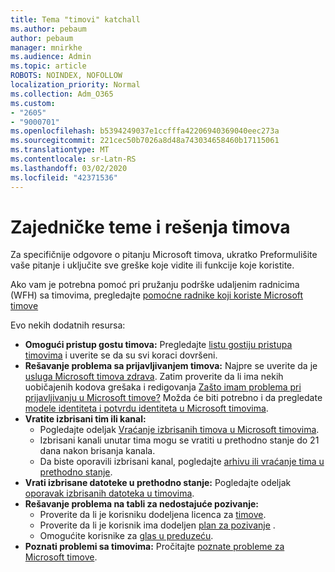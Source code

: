 ```yaml
---
title: Tema "timovi" katchall
ms.author: pebaum
author: pebaum
manager: mnirkhe
ms.audience: Admin
ms.topic: article
ROBOTS: NOINDEX, NOFOLLOW
localization_priority: Normal
ms.collection: Adm_O365
ms.custom:
- "2605"
- "9000701"
ms.openlocfilehash: b5394249037e1ccfffa42206940369040eec273a
ms.sourcegitcommit: 221cec50b7026a8d48a743034658460b17115061
ms.translationtype: MT
ms.contentlocale: sr-Latn-RS
ms.lasthandoff: 03/02/2020
ms.locfileid: "42371536"
---
```

# <a name="teams-common-issues-and-resolutions"></a>Zajedničke teme i rešenja timova

Za specifičnije odgovore o pitanju Microsoft timova, ukratko Preformulišite vaše pitanje i uključite sve greške koje vidite ili funkcije koje koristite.

Ako vam je potrebna pomoć pri pružanju podrške udaljenim radnicima (WFH) sa timovima, pregledajte [pomoćne radnike koji koriste Microsoft timove](https://docs.microsoft.com/microsoftteams/support-remote-work-with-teams)

Evo nekih dodatnih resursa:

- **Omogući pristup gostu timova:** Pregledajte [listu gostiju pristupa timovima](https://docs.microsoft.com/microsoftteams/guest-access-checklist) i uverite se da su svi koraci dovršeni.
- **Rešavanje problema sa prijavljivanjem timova:** Najpre se uverite da je [usluga Microsoft timova zdrava](https://admin.microsoft.com/Adminportal/Home?source=applauncher#/servicehealth). Zatim proverite da li ima nekih uobičajenih kodova grešaka i redigovanja [Zašto imam problema pri prijavljivanju u Microsoft timove?](https://support.office.com/article/a02f683b-61a3-4008-9447-ee60c5593b0f)  Možda će biti potrebno i da pregledate [modele identiteta i potvrdu identiteta u Microsoft timovima](https://docs.microsoft.com/MicrosoftTeams/identify-models-authentication).
- **Vratite izbrisani tim ili kanal:** 
    - Pogledajte odeljak [Vraćanje izbrisanih timova u Microsoft timovima](https://blogs.technet.microsoft.com/skypehybridguy/2017/07/23/restoring-a-deleted-team-in-microsoft-teams/).
    - Izbrisani kanali unutar tima mogu se vratiti u prethodno stanje do 21 dana nakon brisanja kanala. 
    - Da biste oporavili izbrisani kanal, pogledajte [arhivu ili vraćanje tima u prethodno stanje](https://support.office.com/article/archive-or-restore-a-team-dc161cfd-b328-440f-974b-5da5bd98b5a7).
- **Vrati izbrisane datoteke u prethodno stanje:** Pogledajte odeljak [oporavak izbrisanih datoteka u timovima](https://support.office.com/article/recover-deleted-files-in-teams-a591d771-89a6-49e2-ab7e-271936fe3c4e).
- **Rešavanje problema na tabli za nedostajuće pozivanje:**  
    - Proverite da li je korisniku dodeljena licenca za [timove](https://docs.microsoft.com/MicrosoftTeams/assign-teams-licenses).
    - Proverite da li je korisnik ima dodeljen [plan za pozivanje](https://docs.microsoft.com/MicrosoftTeams/calling-plan-landing-page) .
    - Omogućite korisnike za [glas u preduzeću](https://docs.microsoft.com/skypeforbusiness/skype-for-business-hybrid-solutions/plan-your-phone-system-cloud-pbx-solution/enable-users-for-enterprise-voice-online-and-phone-system-voicemail#to-enable-your-users-for-phone-system-in-office-365-voice-and-voicemail).
- **Poznati problemi sa timovima:** Pročitajte [poznate probleme za Microsoft timove](https://docs.microsoft.com/microsoftteams/known-issues).